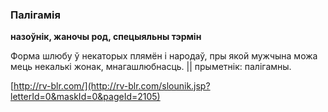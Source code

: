 ### Палігамія
**назоўнік, жаночы род, спецыяльны тэрмін**

Форма шлюбу ў некаторых плямён і народаў, пры якой мужчына можа мець некалькі жонак, мнагашлюбнасць. || прыметнік: палігамны.

<a rel="author">[http://rv-blr.com/](http://rv-blr.com/slounik.jsp?letterId=0&maskId=0&pageId=2105)</a>
